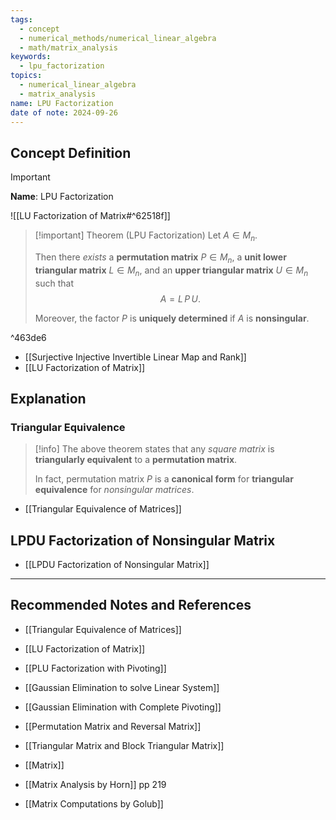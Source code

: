 ```yaml
---
tags:
  - concept
  - numerical_methods/numerical_linear_algebra
  - math/matrix_analysis
keywords:
  - lpu_factorization
topics:
  - numerical_linear_algebra
  - matrix_analysis
name: LPU Factorization
date of note: 2024-09-26
---
```


## Concept Definition

>[!important]
>**Name**: LPU Factorization

![[LU Factorization of Matrix#^62518f]]

>[!important] Theorem (LPU Factorization)
>Let $A\in M_{n}$.
>
>Then there *exists* a **permutation matrix** $P\in M_{n}$, a **unit lower triangular matrix** $L\in M_{n}$, and an **upper triangular matrix** $U\in M_{n}$ such that 
>$$
>A = L\,P\,U.
>$$
>
>Moreover, the factor $P$ is **uniquely determined** if $A$ is **nonsingular**.

^463de6

- [[Surjective Injective Invertible Linear Map and Rank]]
- [[LU Factorization of Matrix]]

## Explanation

### Triangular Equivalence

>[!info]
>The above theorem states that any *square matrix* is **triangularly equivalent** to a **permutation matrix**.
>
>In fact, permutation matrix $P$ is a **canonical form** for **triangular equivalence** for *nonsingular matrices*.

- [[Triangular Equivalence of Matrices]]


## LPDU Factorization of Nonsingular Matrix


- [[LPDU Factorization of Nonsingular Matrix]]



-----------
##  Recommended Notes and References


- [[Triangular Equivalence of Matrices]]
- [[LU Factorization of Matrix]]
- [[PLU Factorization with Pivoting]]
- [[Gaussian Elimination to solve Linear System]]
- [[Gaussian Elimination with Complete Pivoting]]

- [[Permutation Matrix and Reversal Matrix]]
- [[Triangular Matrix and Block Triangular Matrix]]
- [[Matrix]]


- [[Matrix Analysis by Horn]] pp 219
- [[Matrix Computations by Golub]]